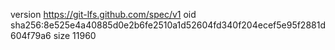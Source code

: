 version https://git-lfs.github.com/spec/v1
oid sha256:8e525e4a40885d0e2b6fe2510a1d52604fd340f204ecef5e95f2881d604f79a6
size 11960
